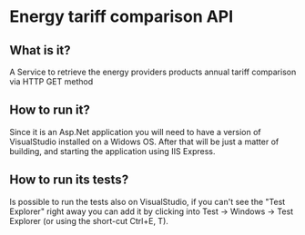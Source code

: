 # Energy tariff comparison API

## What is it?
A Service to retrieve the energy providers products annual tariff comparison via HTTP GET method

## How to run it?
Since it is an Asp.Net application you will need to have a version of VisualStudio installed on a Widows OS.
After that will be just a matter of building, and starting the application using IIS Express. 

## How to run its tests?
Is possible to run the tests also on VisualStudio, if you can't see the "Test Explorer" right away you can add it by clicking into Test -> Windows -> Test Explorer (or using the short-cut Ctrl+E, T).
